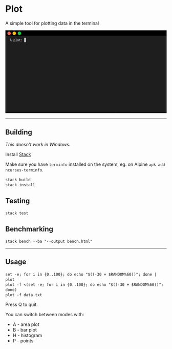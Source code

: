 # Plot

A simple tool for plotting data in the terminal

![Plot demo](https://raw.githubusercontent.com/weeezes/plot/master/media/plot_demo.gif)

---

## Building

*This doesn't work in Windows.*

Install [Stack](https://docs.haskellstack.org/en/stable/README/#how-to-install)

Make sure you have `terminfo` installed on the system, eg. on Alpine `apk add ncurses-terminfo`.

```
stack build
stack install
```

## Testing

```
stack test
```

## Benchmarking

```
stack bench --ba "--output bench.html"
```

---

## Usage

```
set -e; for i in {0..100}; do echo "$((-30 + $RANDOM%60))"; done | plot
plot -f <(set -e; for i in {0..100}; do echo "$((-30 + $RANDOM%60))"; done)
plot -f data.txt
```
Press Q to quit.

You can switch between modes with:

* A - area plot
* B - bar plot
* H - histogram
* P - points
